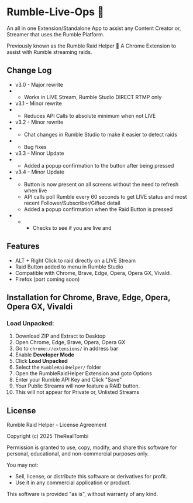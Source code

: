 # Rumble-Live-Ops  🚀
An all in one Extension/Standalone App to assist any Content Creator or, Streamer that uses the Rumble Platform.

Previously known as the Rumble Raid Helper 🚀 A Chrome Extension to assist with Rumble streaming raids.

## Change Log
- v3.0 - Major rewrite
- - Works in LIVE Stream, Rumble Studio DIRECT RTMP only 
- v3.1 - Minor rewrite
- - Reduces API Calls to absolute minimum when not LIVE
- v3.2 - Minor rewrite
- - Chat changes in Rumble Studio to make it easier to detect raids
- - Bug fixes
- v3.3 - Minor Update
- - Added a popup confirmation to the button after being pressed
- v3.4 - Minor Update
- - Button is now present on all screens without the need to refresh when live
  - API calls poll Rumble every 60 seconds to get LIVE status and most recent Follower/Subscriber/Gifted detail
  - Added a popup confirmation when the Raid Button is pressed
- - - Checks to see if you are live and

## Features
- ALT + Right Click to raid directly on a LIVE Stream
- Raid Button added to menu in Rumble Studio
- Compatible with Chrome, Brave, Edge, Opera, Opera GX, Vivaldi.  
- Firefox (port coming soon)

## Installation for Chrome, Brave, Edge, Opera, Opera GX, Vivaldi

### Load Unpacked:
1. Download ZIP and Extract to Desktop
2. Open Chrome, Edge, Brave, Opera, Opera GX
3. Go to `chrome://extensions/` in address bar
4. Enable **Developer Mode**
5. Click **Load Unpacked**
6. Select the `RumbleRaidHelper/` folder
7. Open the RumbleRaidHelper Extension and goto Options
8. Enter your Rumble API Key and Click "Save"
9. Your Public Streams will now feature a RAID button.
10. This will not appear for Private or, Unlisted Streams


## License
Rumble Raid Helper - License Agreement

Copyright (c) 2025 TheRealTombi

Permission is granted to use, copy, modify, and share this software
for personal, educational, and non-commercial purposes only.

You may not:
- Sell, license, or distribute this software or derivatives for profit.
- Use it in any commercial application or product.

This software is provided "as is", without warranty of any kind.
